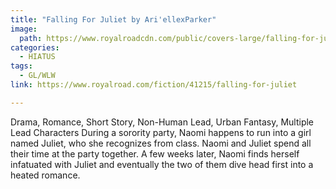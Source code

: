 ```yaml
---
title: "Falling For Juliet by Ari'ellexParker"
image:
  path: https://www.royalroadcdn.com/public/covers-large/falling-for-juliet-aacaif-oxa8.jpg
categories:
  - HIATUS
tags:
  - GL/WLW
link: https://www.royalroad.com/fiction/41215/falling-for-juliet

---
```

Drama, Romance, Short Story, Non-Human Lead, Urban Fantasy, Multiple Lead Characters
During a sorority party, Naomi happens to run into a girl named Juliet, who she recognizes from class.
Naomi and Juliet spend all their time at the party together. A few weeks later, Naomi finds herself infatuated with Juliet and eventually the two of them dive head first into a heated romance.


